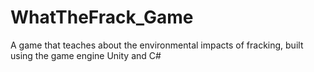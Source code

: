 # WhatTheFrack_Game
A game that teaches about the environmental impacts of fracking, built using the game engine Unity and C#
